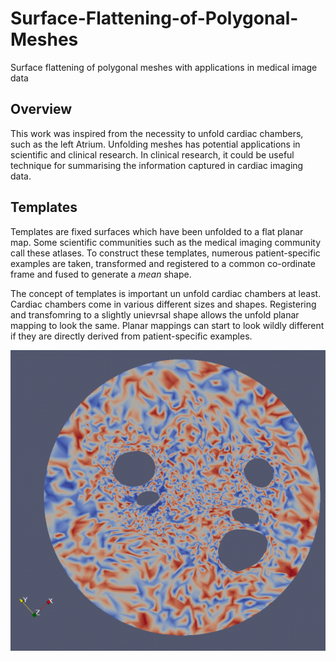 # Surface-Flattening-of-Polygonal-Meshes
Surface flattening of polygonal meshes with applications in medical image data

## Overview 
This work was inspired from the necessity to unfold cardiac chambers, such as the left Atrium. Unfolding meshes has potential applications in scientific and clinical research. In clinical research, it could be useful technique for summarising the information captured in cardiac imaging data. 

## Templates
Templates are fixed surfaces which have been unfolded to a flat planar map. Some scientific communities such as the medical imaging community call these atlases. To construct these templates, numerous patient-specific examples are taken, transformed and registered to a common co-ordinate frame and fused to generate a *mean* shape.  

The concept of templates is important un unfold cardiac chambers at least. Cardiac chambers come in various different sizes and shapes. Registering and transfomring to a slightly unievrsal shape allows the unfold planar mapping to look the same. Planar mappings can start to look wildly different if they are directly derived from patient-specific examples. 

![Unfold example](/docs/img/circular_map.png)<!-- .element height="20%" width="20%" -->




